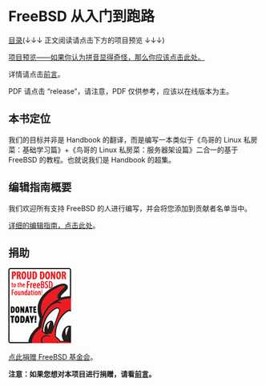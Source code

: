 # FreeBSD 从入门到跑路

[目录](SUMMARY.md)(↓↓↓ 正文阅读请点击下方的项目预览 ↓↓↓)

[项目预览——如果你认为拼音显得奇怪，那么你应该点击此处。](https://book.freebsdcn.org)

详情请点击[前言](https://book.freebsdcn.org/qian-yan)。

PDF 请点击 “release”，请注意，PDF 仅供参考，应该以在线版本为主。

## 本书定位

我们的目标并非是 Handbook 的翻译，而是编写一本类似于《鸟哥的 Linux 私房菜：基础学习篇》+《鸟哥的 Linux 私房菜：服务器架设篇》二合一的基于 FreeBSD 的教程。也就说我们是 Handbook 的超集。

## 编辑指南概要

我们欢迎所有支持 FreeBSD 的人进行编写，并会将您添加到贡献者名单当中。

[详细的编辑指南，点击此处](https://github.com/FreeBSD-Ask/FreeBSD-Ask/wiki)。

## 捐助

![](.gitbook/assets/proud_donor.gif)

[点此捐赠 FreeBSD 基金会](https://freebsdfoundation.org/donate)。

**注意：如果您想对本项目进行捐赠，请看[前言](https://book.freebsdcn.org/qian-yan)。**
